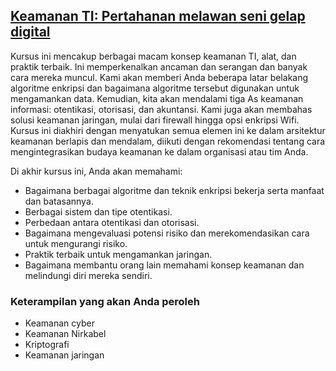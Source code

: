 ## [Keamanan TI: Pertahanan melawan seni gelap digital](https://www.coursera.org/learn/it-security/)

Kursus ini mencakup berbagai macam konsep keamanan TI, alat, dan praktik terbaik. Ini memperkenalkan ancaman dan serangan dan banyak cara mereka muncul. Kami akan memberi Anda beberapa latar belakang algoritme enkripsi dan bagaimana algoritme tersebut digunakan untuk mengamankan data. Kemudian, kita akan mendalami tiga As keamanan informasi: otentikasi, otorisasi, dan akuntansi. Kami juga akan membahas solusi keamanan jaringan, mulai dari firewall hingga opsi enkripsi Wifi. Kursus ini diakhiri dengan menyatukan semua elemen ini ke dalam arsitektur keamanan berlapis dan mendalam, diikuti dengan rekomendasi tentang cara mengintegrasikan budaya keamanan ke dalam organisasi atau tim Anda.

Di akhir kursus ini, Anda akan memahami:

* Bagaimana berbagai algoritme dan teknik enkripsi bekerja serta manfaat dan batasannya.
* Berbagai sistem dan tipe otentikasi.
* Perbedaan antara otentikasi dan otorisasi.
* Bagaimana mengevaluasi potensi risiko dan merekomendasikan cara untuk mengurangi risiko.
* Praktik terbaik untuk mengamankan jaringan.
* Bagaimana membantu orang lain memahami konsep keamanan dan melindungi diri mereka sendiri.

### Keterampilan yang akan Anda peroleh

* Keamanan cyber
* Keamanan Nirkabel
* Kriptografi
* Keamanan jaringan

